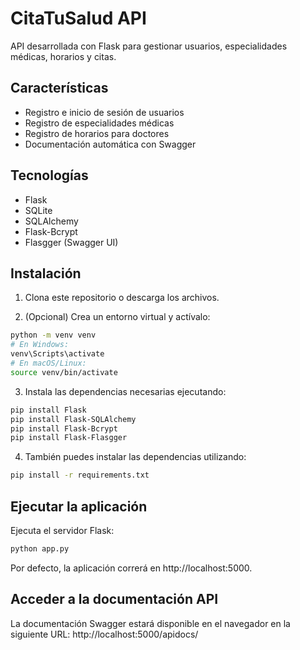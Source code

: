 # CitaTuSalud API

API desarrollada con Flask para gestionar usuarios, especialidades médicas, horarios y citas.

## Características

- Registro e inicio de sesión de usuarios  
- Registro de especialidades médicas  
- Registro de horarios para doctores  
- Documentación automática con Swagger

## Tecnologías

- Flask  
- SQLite  
- SQLAlchemy  
- Flask-Bcrypt  
- Flasgger (Swagger UI)

## Instalación

1. Clona este repositorio o descarga los archivos.

2. (Opcional) Crea un entorno virtual y actívalo:

```bash
python -m venv venv
# En Windows:
venv\Scripts\activate
# En macOS/Linux:
source venv/bin/activate
```
3. Instala las dependencias necesarias ejecutando:
```bash
pip install Flask 
pip install Flask-SQLAlchemy  
pip install Flask-Bcrypt  
pip install Flask-Flasgger 
```
4. También puedes instalar las dependencias utilizando:
```bash
pip install -r requirements.txt
```
## Ejecutar la aplicación
Ejecuta el servidor Flask:
```bash
python app.py
```
Por defecto, la aplicación correrá en http://localhost:5000.

## Acceder a la documentación API
La documentación Swagger estará disponible en el navegador en la siguiente URL:
http://localhost:5000/apidocs/


